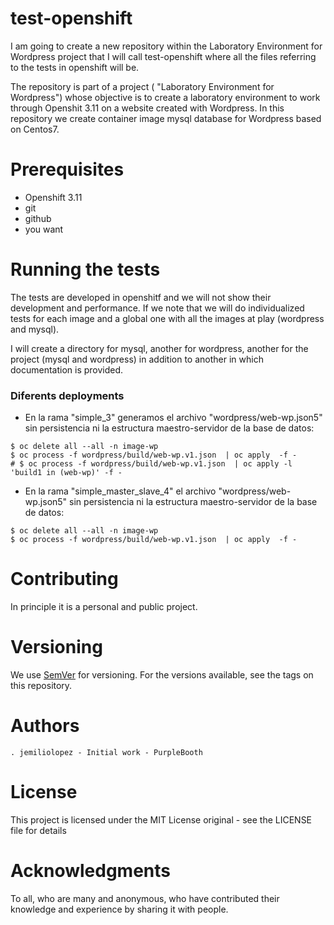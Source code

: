 # test-openshift

I am going to create a new repository within the Laboratory Environment for Wordpress project that I will call test-openshift where all the files referring to the tests in openshift will be.

The repository is part of a project ( "Laboratory Environment for Wordpress")  whose objective  is to create a laboratory environment to work through Openshit 3.11 on a website created with Wordpress. In this repository we create container image mysql database for Wordpress based on Centos7.

# Prerequisites
   - Openshift 3.11
   - git
   - github
   - you want
   
# Running the tests
 
 The tests are developed in openshitf and we will not show their development and performance. If we note that we will do individualized tests for each image and a global one with all the images at play (wordpress and mysql).
 
 I will create a directory for mysql, another for wordpress, another for the project (mysql and wordpress) in addition to another in which documentation is provided.
 
### Diferents deployments

  - En la rama "simple_3" generamos el archivo "wordpress/web-wp.json5" sin persistencia ni la estructura maestro-servidor de la base de datos:


```
$ oc delete all --all -n image-wp
$ oc process -f wordpress/build/web-wp.v1.json  | oc apply  -f - 
# $ oc process -f wordpress/build/web-wp.v1.json  | oc apply -l 'build1 in (web-wp)' -f - 

```
   - En la rama "simple_master_slave_4" el archivo "wordpress/web-wp.json5" sin persistencia ni la estructura maestro-servidor de la base de datos:
   
   ```
$ oc delete all --all -n image-wp
$ oc process -f wordpress/build/web-wp.v1.json  | oc apply  -f - 
```
   
# Contributing

In principle it is a personal and public project.

# Versioning

We use [SemVer](https://semver.org/) for versioning. For the versions available, see the tags on this repository.

# Authors

    . jemiliolopez - Initial work - PurpleBooth


# License

This project is licensed under the MIT License original - see the LICENSE file for details

# Acknowledgments
 To all, who are many and anonymous, who have contributed their knowledge and experience by sharing it with people.



